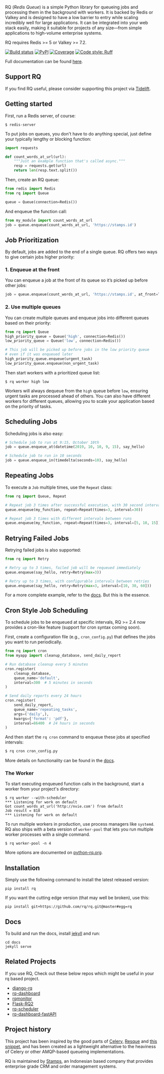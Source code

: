 RQ (_Redis Queue_) is a simple Python library for queueing jobs and processing
them in the background with workers. It is backed by Redis or Valkey and is designed
to have a low barrier to entry while scaling incredibly well for large applications.
It can be integrated into your web stack easily, making it suitable for projects
of any size—from simple applications to high-volume enterprise systems.

RQ requires Redis >= 5 or Valkey >= 7.2.

[![Build status](https://github.com/rq/rq/workflows/Test/badge.svg)](https://github.com/rq/rq/actions?query=workflow%3A%22Test%22)
[![PyPI](https://img.shields.io/pypi/pyversions/rq.svg)](https://pypi.python.org/pypi/rq)
[![Coverage](https://codecov.io/gh/rq/rq/branch/master/graph/badge.svg)](https://codecov.io/gh/rq/rq)
[![Code style: Ruff](https://img.shields.io/endpoint?url=https://raw.githubusercontent.com/astral-sh/ruff/main/assets/badge/v2.json)](https://github.com/astral-sh/ruff)


Full documentation can be found [here][d].


## Support RQ

If you find RQ useful, please consider supporting this project via [Tidelift](https://tidelift.com/subscription/pkg/pypi-rq?utm_source=pypi-rq&utm_medium=referral&utm_campaign=readme).


## Getting started

First, run a Redis server, of course:

```console
$ redis-server
```

To put jobs on queues, you don't have to do anything special, just define
your typically lengthy or blocking function:

```python
import requests

def count_words_at_url(url):
    """Just an example function that's called async."""
    resp = requests.get(url)
    return len(resp.text.split())
```

Then, create an RQ queue:

```python
from redis import Redis
from rq import Queue

queue = Queue(connection=Redis())
```

And enqueue the function call:

```python
from my_module import count_words_at_url
job = queue.enqueue(count_words_at_url, 'https://stamps.id')
```

## Job Prioritization

By default, jobs are added to the end of a single queue. RQ offers two ways to give certain jobs higher priority:

### 1. Enqueue at the front

You can enqueue a job at the front of its queue so it’s picked up before other jobs:

```python
job = queue.enqueue(count_words_at_url, 'https://stamps.id', at_front=True)
```

### 2. Use multiple queues
You can create multiple queues and enqueue jobs into different queues based on their priority:

```python
from rq import Queue
high_priority_queue = Queue('high', connection=Redis())
low_priority_queue = Queue('low', connection=Redis())

# This job will be picked up before jobs in the low priority queue
# even if it was enqueued later
high_priority_queue.enqueue(urgent_task)
low_priority_queue.enqueue(non_urgent_task)
```

Then start workers with a prioritized queue list:
```console
$ rq worker high low
```

Workers will always dequeue from the `high` queue before `low`, ensuring urgent tasks are processed ahead of others.
You can also have different workers for different queues, allowing you to scale your application based on the priority of tasks.

## Scheduling Jobs

Scheduling jobs is also easy:

```python
# Schedule job to run at 9:15, October 10th
job = queue.enqueue_at(datetime(2019, 10, 10, 9, 15), say_hello)

# Schedule job to run in 10 seconds
job = queue.enqueue_in(timedelta(seconds=10), say_hello)
```

## Repeating Jobs

To execute a `Job` multiple times, use the `Repeat` class:

```python
from rq import Queue, Repeat

# Repeat job 3 times after successful execution, with 30 second intervals
queue.enqueue(my_function, repeat=Repeat(times=3, interval=30))

# Repeat job 3 times with different intervals between runs
queue.enqueue(my_function, repeat=Repeat(times=3, interval=[5, 10, 15]))
```

## Retrying Failed Jobs

Retrying failed jobs is also supported:

```python
from rq import Retry

# Retry up to 3 times, failed job will be requeued immediately
queue.enqueue(say_hello, retry=Retry(max=3))

# Retry up to 3 times, with configurable intervals between retries
queue.enqueue(say_hello, retry=Retry(max=3, interval=[10, 30, 60]))
```

For a more complete example, refer to the [docs][d].  But this is the essence.

## Cron Style Job Scheduling

To schedule jobs to be enqueued at specific intervals, RQ >= 2.4 now provides a cron-like feature (support for cron syntax coming soon).

First, create a configuration file (e.g., `cron_config.py`) that defines the jobs you want to run periodically.

```python
from rq import cron
from myapp import cleanup_database, send_daily_report

# Run database cleanup every 5 minutes
cron.register(
    cleanup_database,
    queue_name='default',
    interval=300  # 5 minutes in seconds
)

# Send daily reports every 24 hours
cron.register(
    send_daily_report,
    queue_name='repeating_tasks',
    args=('daily',),
    kwargs={'format': 'pdf'},
    interval=86400  # 24 hours in seconds
)
```

And then start the `rq cron` command to enqueue these jobs at specified intervals:

```sh
$ rq cron cron_config.py
```

More details on functionality can be found in the [docs](https://python-rq.org/docs/cron/).

### The Worker

To start executing enqueued function calls in the background, start a worker
from your project's directory:

```console
$ rq worker --with-scheduler
*** Listening for work on default
Got count_words_at_url('http://nvie.com') from default
Job result = 818
*** Listening for work on default
```

To run multiple workers in production, use process managers like `systemd`. RQ also ships with a beta version of `worker-pool` that lets you run multiple worker processes with a single command.

```console
$ rq worker-pool -n 4
```

More options are documented on [python-rq.org](https://python-rq.org/docs/workers/).


## Installation

Simply use the following command to install the latest released version:

    pip install rq

If you want the cutting edge version (that may well be broken), use this:

    pip install git+https://github.com/rq/rq.git@master#egg=rq


## Docs

To build and run the docs, install [jekyll](https://jekyllrb.com/docs/) and run:

```shell
cd docs
jekyll serve
```

## Related Projects

If you use RQ, Check out these below repos which might be useful in your rq based project.

- [django-rq](https://github.com/rq/django-rq)
- [rq-dashboard](https://github.com/Parallels/rq-dashboard)
- [rqmonitor](https://github.com/pranavgupta1234/rqmonitor)
- [Flask-RQ2](https://github.com/rq/Flask-RQ2)
- [rq-scheduler](https://github.com/rq/rq-scheduler)
- [rq-dashboard-fastAPI](https://github.com/Hannes221/rq-dashboard-fast)



## Project history

This project has been inspired by the good parts of [Celery][1], [Resque][2]
and [this snippet][3], and has been created as a lightweight alternative to the
heaviness of Celery or other AMQP-based queueing implementations.

RQ is maintained by [Stamps](https://stamps.id), an Indonesian based company that provides enterprise grade CRM and order management systems.


[d]: http://python-rq.org/
[m]: http://pypi.python.org/pypi/mailer
[p]: http://docs.python.org/library/pickle.html
[1]: http://docs.celeryq.dev/
[2]: https://github.com/resque/resque
[3]: https://github.com/fengsp/flask-snippets/blob/1f65833a4291c5b833b195a09c365aa815baea4e/utilities/rq.py
